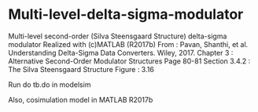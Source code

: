 # Multi-level-delta-sigma-modulator
Multi-level second-order (Silva Steensgaard Structure) delta-sigma modulator
Realized with (c)MATLAB (R2017b)
From : Pavan, Shanthi, et al. Understanding Delta-Sigma Data Converters. Wiley, 2017.
Chapter 3 : Alternative Second-Order Modulator Structures
Page 80-81
Section 3.4.2 : The Silva Steensgaard Structure
Figure : 3.16

Run do tb.do in modelsim

Also, cosimulation model in MATLAB R2017b